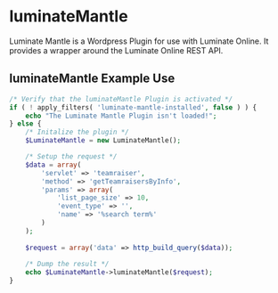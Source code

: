 # luminateMantle
Luminate Mantle is a Wordpress Plugin for use with Luminate Online. It provides a wrapper around the Luminate Online REST API.

luminateMantle Example Use
-------------------

```  php
/* Verify that the luminateMantle Plugin is activated */
if ( ! apply_filters( 'luminate-mantle-installed', false ) ) {
	echo "The Luminate Mantle Plugin isn't loaded!";
} else {
	/* Initalize the plugin */
	$LuminateMantle = new LuminateMantle();

	/* Setup the request */
	$data = array(
		'servlet' => 'teamraiser',
		'method' => 'getTeamraisersByInfo',
		'params' => array(
			'list_page_size' => 10,
			'event_type' => '',
			'name' => '%search term%'
		)
	);
                        
	$request = array('data' => http_build_query($data));
               
	/* Dump the result */
	echo $LuminateMantle->luminateMantle($request);
}
```